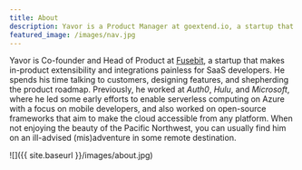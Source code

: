 ```yaml
---
title: About
description: Yavor is a Product Manager at goextend.io, a startup that makes in-product extensibility and integrations painless for SaaS developers. Previously at Hulu and Microsoft Azure. 
featured_image: /images/nav.jpg
---
```

Yavor is Co-founder and Head of Product at [Fusebit](https://fusebit.io), a startup that makes in-product extensibility and integrations painless for SaaS developers. He spends his time talking to customers, designing features, and shepherding the product roadmap. Previously, he worked at *Auth0*, *Hulu*, and *Microsoft*, where he led some early efforts to enable serverless computing on Azure with a focus on mobile developers, and also worked on open-source frameworks that aim to make the cloud accessible from any platform. When not enjoying the beauty of the Pacific Northwest, you can usually find him on an ill-advised (mis)adventure in some remote destination.

![]({{ site.baseurl }}/images/about.jpg)